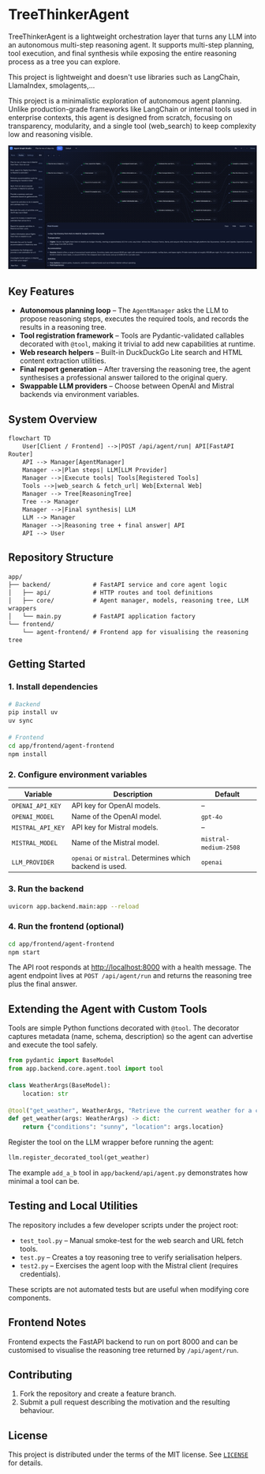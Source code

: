 # TreeThinkerAgent

TreeThinkerAgent is a lightweight orchestration layer that turns any LLM into an autonomous multi-step reasoning agent. It supports multi-step planning, tool execution, and final synthesis while exposing the entire reasoning process as a tree you can explore.

This project is lightweight and doesn't use libraries such as LangChain, LlamaIndex, smolagents,...

This project is a minimalistic exploration of autonomous agent planning.
Unlike production-grade frameworks like LangChain or internal tools used in enterprise contexts, this agent is designed from scratch, focusing on transparency, modularity, and a single tool (web_search) to keep complexity low and reasoning visible.

![Reasoning Tree Screenshot](media/ui.png)

## Key Features

- **Autonomous planning loop** – The `AgentManager` asks the LLM to propose reasoning steps, executes the required tools, and records the results in a reasoning tree.
- **Tool registration framework** – Tools are Pydantic-validated callables decorated with `@tool`, making it trivial to add new capabilities at runtime.
- **Web research helpers** – Built-in DuckDuckGo Lite search and HTML content extraction utilities.
- **Final report generation** – After traversing the reasoning tree, the agent synthesises a professional answer tailored to the original query.
- **Swappable LLM providers** – Choose between OpenAI and Mistral backends via environment variables.

## System Overview

```mermaid
flowchart TD
    User[Client / Frontend] -->|POST /api/agent/run| API[FastAPI Router]
    API --> Manager[AgentManager]
    Manager -->|Plan steps| LLM[LLM Provider]
    Manager -->|Execute tools| Tools[Registered Tools]
    Tools -->|web_search & fetch_url| Web[External Web]
    Manager --> Tree[ReasoningTree]
    Tree --> Manager
    Manager -->|Final synthesis| LLM
    LLM --> Manager
    Manager -->|Reasoning tree + final answer| API
    API --> User
```

## Repository Structure

```
app/
├── backend/            # FastAPI service and core agent logic
│   ├── api/            # HTTP routes and tool definitions
│   ├── core/           # Agent manager, models, reasoning tree, LLM wrappers
│   └── main.py         # FastAPI application factory
└── frontend/
    └── agent-frontend/ # Frontend app for visualising the reasoning tree
```

## Getting Started

### 1. Install dependencies

```bash
# Backend
pip install uv
uv sync

# Frontend
cd app/frontend/agent-frontend
npm install
```

### 2. Configure environment variables

| Variable          | Description                                              | Default               |
| ----------------- | -------------------------------------------------------- | --------------------- |
| `OPENAI_API_KEY`  | API key for OpenAI models.                               | –                     |
| `OPENAI_MODEL`    | Name of the OpenAI model.                                | `gpt-4o`              |
| `MISTRAL_API_KEY` | API key for Mistral models.                              | –                     |
| `MISTRAL_MODEL`   | Name of the Mistral model.                               | `mistral-medium-2508` |
| `LLM_PROVIDER`    | `openai` or `mistral`. Determines which backend is used. | `openai`              |

### 3. Run the backend

```bash
uvicorn app.backend.main:app --reload
```

### 4. Run the frontend (optional)

```bash
cd app/frontend/agent-frontend
npm start
```

The API root responds at [http://localhost:8000](http://localhost:8000) with a health message. The agent endpoint lives at `POST /api/agent/run` and returns the reasoning tree plus the final answer.

## Extending the Agent with Custom Tools

Tools are simple Python functions decorated with `@tool`. The decorator captures metadata (name, schema, description) so the agent can advertise and execute the tool safely.

```python
from pydantic import BaseModel
from app.backend.core.agent.tool import tool

class WeatherArgs(BaseModel):
    location: str

@tool("get_weather", WeatherArgs, "Retrieve the current weather for a city")
def get_weather(args: WeatherArgs) -> dict:
    return {"conditions": "sunny", "location": args.location}
```

Register the tool on the LLM wrapper before running the agent:

```python
llm.register_decorated_tool(get_weather)
```

The example `add_a_b` tool in `app/backend/api/agent.py` demonstrates how minimal a tool can be.

## Testing and Local Utilities

The repository includes a few developer scripts under the project root:

- `test_tool.py` – Manual smoke-test for the web search and URL fetch tools.
- `test.py` – Creates a toy reasoning tree to verify serialisation helpers.
- `test2.py` – Exercises the agent loop with the Mistral client (requires credentials).

These scripts are not automated tests but are useful when modifying core components.

## Frontend Notes

Frontend expects the FastAPI backend to run on port 8000 and can be customised to visualise the reasoning tree returned by `/api/agent/run`.

## Contributing

1. Fork the repository and create a feature branch.
2. Submit a pull request describing the motivation and the resulting behaviour.

## License

This project is distributed under the terms of the MIT license. See [`LICENSE`](LICENSE) for details.
